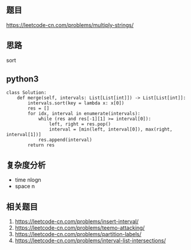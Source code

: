 ## 题目
https://leetcode-cn.com/problems/multiply-strings/

## 思路
sort

## python3
```python3
class Solution:
    def merge(self, intervals: List[List[int]]) -> List[List[int]]:
        intervals.sort(key = lambda x: x[0])
        res = []
        for idx, interval in enumerate(intervals):  
            while (res and res[-1][1] >= interval[0]):
                left, right = res.pop()
                interval = [min(left, interval[0]), max(right, interval[1])]
            res.append(interval)
        return res     
```


## 复杂度分析
* time nlogn
* space n

## 相关题目
1. https://leetcode-cn.com/problems/insert-interval/
2. https://leetcode-cn.com/problems/teemo-attacking/
3. https://leetcode-cn.com/problems/partition-labels/
4. https://leetcode-cn.com/problems/interval-list-intersections/
